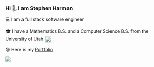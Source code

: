 ### Hi 👋, I am Stephen Harman

💻 I am a full stack software engineer

🎓 I have a Mathematics B.S. and a Computer Science B.S. from the University of Utah <img src="https://upload.wikimedia.org/wikipedia/commons/b/be/Utah_Utes_logo.svg" alt="go" width="20" height="20" align="center"/>

😎 Here is my [Portfolio](https://stephenfuncode.github.io/portfolio/)

<img src="https://github-readme-stats.vercel.app/api/top-langs/?username=StephenFunCode"/>
